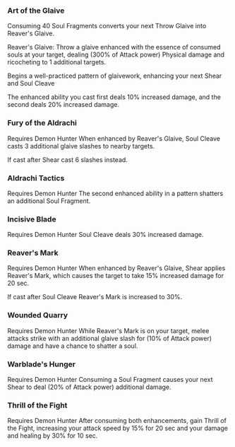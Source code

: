 ### Art of the Glaive
Consuming 40 Soul Fragments converts your next Throw Glaive into Reaver's Glaive.

Reaver's Glaive:
Throw a glaive enhanced with the essence of consumed souls at your target, dealing (300% of Attack power) Physical damage and ricocheting to 1 additional targets.

Begins a well-practiced pattern of glaivework, enhancing your next Shear and Soul Cleave

The enhanced ability you cast first deals 10% increased damage, and the second deals 20% increased damage.

### Fury of the Aldrachi
Requires Demon Hunter
When enhanced by Reaver's Glaive, Soul Cleave casts 3 additional glaive slashes to nearby targets.

If cast after Shear cast 6 slashes instead.

### Aldrachi Tactics
Requires Demon Hunter
The second enhanced ability in a pattern shatters an additional Soul Fragment.

### Incisive Blade
Requires Demon Hunter
Soul Cleave deals 30% increased damage.

### Reaver's Mark
Requires Demon Hunter
When enhanced by Reaver's Glaive, Shear applies Reaver's Mark, which causes the target to take 15% increased damage for 20 sec.

If cast after Soul Cleave Reaver's Mark is increased to 30%.

### Wounded Quarry
Requires Demon Hunter
While Reaver's Mark is on your target, melee attacks strike with an additional glaive slash for (10% of Attack power) damage and have a chance to shatter a soul.

### Warblade's Hunger
Requires Demon Hunter
Consuming a Soul Fragment causes your next Shear to deal (20% of Attack power) additional damage.

### Thrill of the Fight
Requires Demon Hunter
After consuming both enhancements, gain Thrill of the Fight, increasing your attack speed by 15% for 20 sec and your damage and healing by 30% for 10 sec.
